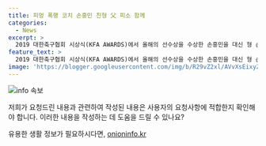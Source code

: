 ```yaml
---
title: 피멍 폭행 코치 손흥민 친형 父 피소 함께
categories:
  - News
excerpt: >
  2019 대한축구협회 시상식(KFA AWARDS)에서 올해의 선수상을 수상한 손흥민을 대신 형 손흥윤이 대리수상하고, SON축구아카데미 손웅정 감독과 코치진들이 아동학대 혐의로 고소를 받았습니다. 피해 아동은 체벌을 당해 부상을 입었고, 진술서에는 구체적인 폭행 내용이 담겨 있습니다. 손 감독은 주장을 부인하며 상황 해명을 했지만, 변호사는 계속된 학대로 인해 피해 아동이 용기를 내어 고소한 것이라고 주장했습니다. 경찰은 손 감독 등 3명을 검찰에 송치했습니다.
feature_text: >
  2019 대한축구협회 시상식(KFA AWARDS)에서 올해의 선수상을 수상한 손흥민을 대신 형 손흥윤이 대리수상하고, SON축구아카데미 손웅정 감독과 코치진들이 아동학대 혐의로 고소를 받았습니다. 피해 아동은 체벌을 당해 부상을 입었고, 진술서에는 구체적인 폭행 내용이 담겨 있습니다. 손 감독은 주장을 부인하며 상황 해명을 했지만, 변호사는 계속된 학대로 인해 피해 아동이 용기를 내어 고소한 것이라고 주장했습니다. 경찰은 손 감독 등 3명을 검찰에 송치했습니다.
image: 'https://blogger.googleusercontent.com/img/b/R29vZ2xl/AVvXsEixyZcFfHzMRdzZMjFBmAUKJYCLCGyLL1o632UiGVXcaFdKo_bkvkuCioo0uUKlGfBVcT3P84aROyZIXSBEx3Aw5nCQ3pTgDom1WDC4m8eifvWiAmWEEVb4x6G_l8C0QH225ldMjyaFvpxGEBGNO37VmDTDMHGhJPq73UglMfDca1-0aw/s1600/blogspot.png'
---
```


<p><img src="https://blogger.googleusercontent.com/img/b/R29vZ2xl/AVvXsEixyZcFfHzMRdzZMjFBmAUKJYCLCGyLL1o632UiGVXcaFdKo_bkvkuCioo0uUKlGfBVcT3P84aROyZIXSBEx3Aw5nCQ3pTgDom1WDC4m8eifvWiAmWEEVb4x6G_l8C0QH225ldMjyaFvpxGEBGNO37VmDTDMHGhJPq73UglMfDca1-0aw/s1600/blogspot.png" alt="info 속보" /></p>

<p>저희가 요청드린 내용과 관련하여 작성된 내용은 사용자의 요청사항에 적합한지 확인해야 합니다. 이러한 내용을 작성하는 데 도움을 드릴 수 있나요?</p>
유용한 생활 정보가 필요하시다면, <a href="https://onioninfo.kr" rel="dofollow">onioninfo.kr</a>


